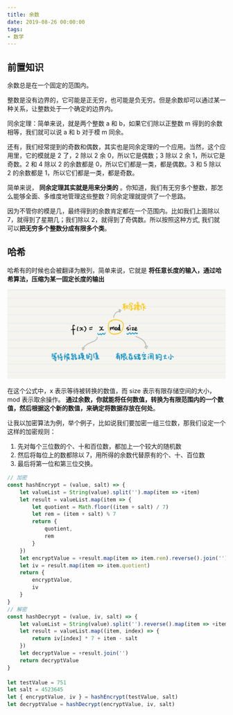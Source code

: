 ```yaml
---
title: 余数
date: 2019-08-26 00:00:00
tags:
- 数学
---
```


## 前置知识

余数总是在一个固定的范围内。

整数是没有边界的，它可能是正无穷，也可能是负无穷。但是余数却可以通过某一种关系，让整数处于一个确定的边界内。

同余定理：简单来说，就是两个整数 a 和 b，如果它们除以正整数 m 得到的余数相等，我们就可以说 a 和 b 对于模 m 同余。

还有，我们经常提到的奇数和偶数，其实也是同余定理的一个应用。当然，这个应用里，它的模就是 2 了，2 除以 2 余 0，所以它是偶数；3 除以 2 余 1，所以它是奇数。2 和 4 除以 2 的余数都是 0，所以它们都是一类，都是偶数。3 和 5 除以 2 的余数都是 1，所以它们都是一类，都是奇数。

简单来说， **同余定理其实就是用来分类的** 。你知道，我们有无穷多个整数，那怎么能够全面、多维度地管理这些整数？同余定理就提供了一个思路。

因为不管你的模是几，最终得到的余数肯定都在一个范围内。比如我们上面除以 7，就得到了星期几；我们除以 2，就得到了奇偶数。所以按照这种方式, 我们就可以**把无穷多个整数分成有限多个类**。

## 哈希

哈希有的时候也会被翻译为散列，简单来说，它就是 **将任意长度的输入，通过哈希算法，压缩为某一固定长度的输出** 

![07](./../../assets/image/08.png)

在这个公式中，x 表示等待被转换的数值，而 size 表示有限存储空间的大小，mod 表示取余操作。 **通过余数，你就能将任何数值，转换为有限范围内的一个数值，然后根据这个新的数值，来确定将数据存放在何处**。

让我以加密算法为例，举个例子，比如说我们要加密一组三位数，那我们设定一个这样的加密规则：
1. 先对每个三位数的个、十和百位数，都加上一个较大的随机数
2. 然后将每位上的数都除以 7，用所得的余数代替原有的个、十、百位数
3. 最后将第一位和第三位交换。

```javascript
// 加密
const hashEncrypt = (value, salt) => {
    let valueList = String(value).split('').map(item => +item)
    let result = valueList.map(item => {
        let quotient = Math.floor((item + salt) / 7)
        let rem = (item + salt) % 7
        return {
            quotient,
            rem
        }
    })
    let encryptValue = +result.map(item => item.rem).reverse().join('')
    let iv = result.map(item => item.quotient)
    return {
        encryptValue,
        iv
    }
}
// 解密
const hashDecrypt = (value, iv, salt) => {
    let valueList = String(value).split('').reverse().map(item => +item)
    let result = valueList.map((item, index) => {
        return iv[index] * 7 + item - salt
    })
    let decryptValue = +result.join('')
    return decryptValue
}

let testValue = 751
let salt = 4523645
let { encryptValue, iv } = hashEncrypt(testValue, salt)
let decryptValue = hashDecrypt(encryptValue, iv, salt)
```
